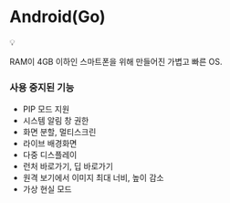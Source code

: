 # Android(Go)

<aside>
💡

RAM이 4GB 이하인 스마트폰을 위해 만들어진 가볍고 빠른 OS.

</aside>

### 사용 중지된 기능

- PIP 모드 지원
- 시스템 알림 창 권한
- 화면 분할, 멀티스크린
- 라이브 배경화면
- 다중 디스플레이
- 런처 바로가기, 딥 바로가기
- 원격 보기에서 이미지 최대 너비, 높이 감소
- 가상 현실 모드